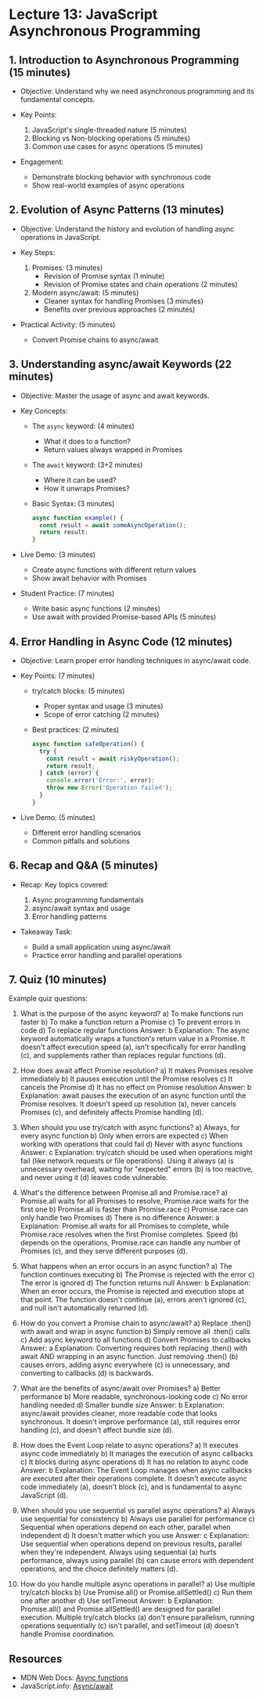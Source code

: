 # Lecture 13: JavaScript Asynchronous Programming

## 1. Introduction to Asynchronous Programming (15 minutes)

- Objective: Understand why we need asynchronous programming and its fundamental concepts.

- Key Points:
  1. JavaScript's single-threaded nature (5 minutes)
  2. Blocking vs Non-blocking operations (5 minutes)
  3. Common use cases for async operations (5 minutes)
  <!-- 4. Event Loop and Call Stack //- lets not talk about this right now -->
- Engagement:
    - Demonstrate blocking behavior with synchronous code
    - Show real-world examples of async operations

## 2. Evolution of Async Patterns (13 minutes)

- Objective: Understand the history and evolution of handling async operations in JavaScript.

- Key Steps:
    1. Promises: (3 minutes)
        - Revision of Promise syntax (1 minute)
        - Revision of Promise states and chain operations (2 minutes)
    2. Modern async/await: (5 minutes)
        - Cleaner syntax for handling Promises (3 minutes)
        - Benefits over previous approaches (2 minutes)

- Practical Activity: (5 minutes)
    - Convert Promise chains to async/await 

## 3. Understanding async/await Keywords (22 minutes)

- Objective: Master the usage of async and await keywords.

- Key Concepts:
    - The `async` keyword: (4 minutes)
        - What it does to a function?
        - Return values always wrapped in Promises
    - The `await` keyword: (3+2 minutes)
        - Where it can be used?
        - How it unwraps Promises?
    - Basic Syntax: (3 minutes)

        ```javascript
        async function example() {
          const result = await someAsyncOperation();
          return result;
        }
        ```

- Live Demo: (3 minutes)
    - Create async functions with different return values
    - Show await behavior with Promises

- Student Practice: (7 minutes)
    - Write basic async functions (2 minutes)
    - Use await with provided Promise-based APIs (5 minutes)

## 4. Error Handling in Async Code (12 minutes)

- Objective: Learn proper error handling techniques in async/await code.
- Key Points: (7 minutes)
    - try/catch blocks: (5 minutes)
        - Proper syntax and usage (3 minutes)
        - Scope of error catching (2 minutes)
    - Best practices: (2 minutes)

        ```javascript
        async function safeOperation() {
          try {
            const result = await riskyOperation();
            return result;
          } catch (error) {
            console.error('Error:', error);
            throw new Error('Operation failed');
          }
        }
        ```

- Live Demo: (5 minutes)
    - Different error handling scenarios
    - Common pitfalls and solutions

<!-- - Practice Activity: (7 minutes)
    - Implement error handling in async functions
    - Debug broken async code -->

## 6. Recap and Q&A (5 minutes)

- Recap: Key topics covered:
  1. Async programming fundamentals
  2. async/await syntax and usage
  3. Error handling patterns

- Takeaway Task:
    - Build a small application using async/await
    - Practice error handling and parallel operations

## 7. Quiz (10 minutes)

Example quiz questions:

1. What is the purpose of the async keyword?
   a) To make functions run faster
   b) To make a function return a Promise
   c) To prevent errors in code
   d) To replace regular functions
   Answer: b
   Explanation: The async keyword automatically wraps a function's return value in a Promise. It doesn't affect execution speed (a), isn't specifically for error handling (c), and supplements rather than replaces regular functions (d).

2. How does await affect Promise resolution?
   a) It makes Promises resolve immediately
   b) It pauses execution until the Promise resolves
   c) It cancels the Promise
   d) It has no effect on Promise resolution
   Answer: b
   Explanation: await pauses the execution of an async function until the Promise resolves. It doesn't speed up resolution (a), never cancels Promises (c), and definitely affects Promise handling (d).

3. When should you use try/catch with async functions?
   a) Always, for every async function
   b) Only when errors are expected
   c) When working with operations that could fail
   d) Never with async functions
   Answer: c
   Explanation: try/catch should be used when operations might fail (like network requests or file operations). Using it always (a) is unnecessary overhead, waiting for "expected" errors (b) is too reactive, and never using it (d) leaves code vulnerable.

4. What's the difference between Promise.all and Promise.race?
   a) Promise.all waits for all Promises to resolve, Promise.race waits for the first one
   b) Promise.all is faster than Promise.race
   c) Promise.race can only handle two Promises
   d) There is no difference
   Answer: a
   Explanation: Promise.all waits for all Promises to complete, while Promise.race resolves when the first Promise completes. Speed (b) depends on the operations, Promise.race can handle any number of Promises (c), and they serve different purposes (d).

5. What happens when an error occurs in an async function?
   a) The function continues executing
   b) The Promise is rejected with the error
   c) The error is ignored
   d) The function returns null
   Answer: b
   Explanation: When an error occurs, the Promise is rejected and execution stops at that point. The function doesn't continue (a), errors aren't ignored (c), and null isn't automatically returned (d).

6. How do you convert a Promise chain to async/await?
   a) Replace .then() with await and wrap in async function
   b) Simply remove all .then() calls
   c) Add async keyword to all functions
   d) Convert Promises to callbacks
   Answer: a
   Explanation: Converting requires both replacing .then() with await AND wrapping in an async function. Just removing .then() (b) causes errors, adding async everywhere (c) is unnecessary, and converting to callbacks (d) is backwards.

7. What are the benefits of async/await over Promises?
   a) Better performance
   b) More readable, synchronous-looking code
   c) No error handling needed
   d) Smaller bundle size
   Answer: b
   Explanation: async/await provides cleaner, more readable code that looks synchronous. It doesn't improve performance (a), still requires error handling (c), and doesn't affect bundle size (d).

8. How does the Event Loop relate to async operations?
   a) It executes async code immediately
   b) It manages the execution of async callbacks
   c) It blocks during async operations
   d) It has no relation to async code
   Answer: b
   Explanation: The Event Loop manages when async callbacks are executed after their operations complete. It doesn't execute async code immediately (a), doesn't block (c), and is fundamental to async JavaScript (d).

9. When should you use sequential vs parallel async operations?
   a) Always use sequential for consistency
   b) Always use parallel for performance
   c) Sequential when operations depend on each other, parallel when independent
   d) It doesn't matter which you use
   Answer: c
   Explanation: Use sequential when operations depend on previous results, parallel when they're independent. Always using sequential (a) hurts performance, always using parallel (b) can cause errors with dependent operations, and the choice definitely matters (d).

10. How do you handle multiple async operations in parallel?
    a) Use multiple try/catch blocks
    b) Use Promise.all() or Promise.allSettled()
    c) Run them one after another
    d) Use setTimeout
    Answer: b
    Explanation: Promise.all() and Promise.allSettled() are designed for parallel execution. Multiple try/catch blocks (a) don't ensure parallelism, running operations sequentially (c) isn't parallel, and setTimeout (d) doesn't handle Promise coordination.

## Resources

- MDN Web Docs: [Async functions](https://developer.mozilla.org/en-US/docs/Web/JavaScript/Reference/Statements/async_function)
- JavaScript.info: [Async/await](https://javascript.info/async-await)
